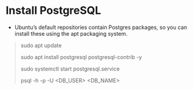 # Install PostgreSQL

* Ubuntu’s default repositories contain Postgres packages, so you can install these using the apt packaging system.

> sudo apt update
>  
> sudo apt install postgresql postgresql-contrib -y
> 
> sudo systemctl start postgresql.service
> 
> psql -h <REMOTE HOST> -p <REMOTE PORT> -U <DB_USER> <DB_NAME>


